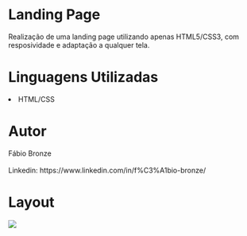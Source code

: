 # Landing Page
<p/>Realização de uma landing page utilizando apenas HTML5/CSS3, com resposividade e adaptação a qualquer tela.<p/>

<h1/>Linguagens Utilizadas</h1>
<li/>HTML/CSS</li>
<h1/>Autor</h1>
Fábio Bronze
<br/><br/>
Linkedin: https://www.linkedin.com/in/f%C3%A1bio-bronze/

<h1/>Layout</h1>
<img src="https://user-images.githubusercontent.com/116193280/216733069-b64883ac-624a-4173-8655-188a26d91e40.PNG" />
<br/><br/>
